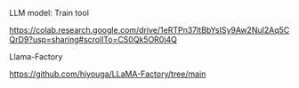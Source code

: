 LLM model: Train tool

https://colab.research.google.com/drive/1eRTPn37ltBbYsISy9Aw2NuI2Aq5CQrD9?usp=sharing#scrollTo=CS0Qk5OR0i4Q

Llama-Factory

https://github.com/hiyouga/LLaMA-Factory/tree/main